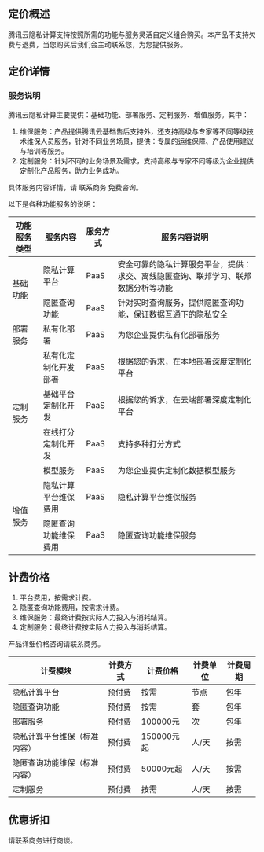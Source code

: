 ## 定价概述
腾讯云隐私计算支持按照所需的功能与服务灵活自定义组合购买。本产品不支持欠费与退费，当您购买后我们会主动联系您，为您提供服务。

## 定价详情
### 服务说明
腾讯云隐私计算主要提供：基础功能、部署服务、定制服务、增值服务。其中：
1. 维保服务：产品提供腾讯云基础售后支持外，还支持高级与专家等不同等级技术维保人员服务，针对不同业务场景，提供：专属的运维保障、产品使用建议与培训等服务。
2. 定制服务：针对不同的业务场景及需求，支持高级与专家不同等级为企业提供定制化产品服务，助力业务成功。

具体服务内容详情，请 联系商务 免费咨询。

以下是各种功能服务的说明：
<table>
<thead>
<tr>
<th>功能服务类型</th>
<th>服务内容</th>
<th>服务方式</th>
<th>服务内容说明</th>
</tr>
</thead>
<tbody><tr>
<td rowspan=2>基础功能</td>
<td>隐私计算平台</td>
<td>PaaS</td>
<td>安全可靠的隐私计算服务平台，提供：求交、离线隐匿查询、联邦学习、联邦数据分析等功能</td>
</tr>
<tr>
<td>隐匿查询功能</td>
<td>PaaS</td>
<td>针对实时查询服务，提供隐匿查询功能，保证数据互通下的隐私安全</td>
</tr>
<tr>
<td>部署服务</td>
<td>私有化部署</td>
<td>PaaS</td>
<td>为您企业提供私有化部署服务</td>
</tr>
<tr>
<td  rowspan=4>定制服务</td>
<td>私有化定制化开发部署</td>
<td>PaaS</td>
<td>根据您的诉求，在本地部署深度定制化平台</td>
</tr>
<tr>
<td>基础平台定制化开发</td>
<td>PaaS</td>
<td>根据您的诉求，在云端部署深度定制化平台</td>
</tr>
<tr>
<td>在线打分定制化开发</td>
<td>PaaS</td>
<td>支持多种打分方式</td>
</tr>
<tr>
<td>模型服务</td>
<td>PaaS</td>
<td>为您企业提供定制化数据模型服务</td>
</tr>
<tr>
<td  rowspan=2>增值服务</td>
<td>隐私计算平台维保费用</td>
<td>PaaS</td>
<td>隐私计算平台维保服务</td>
</tr>
<tr>

<td>隐匿查询功能维保费用</td>
<td>PaaS</td>
<td>隐匿查询功能维保服务</td>
</tr>
</tbody></table>

## 计费价格
1. 平台费用，按需求计费。
2. 隐匿查询功能费用，按需求计费。
3. 维保服务：最终计费按实际人力投入与消耗结算。
4. 定制服务：最终计费按实际人力投入与消耗结算。

产品详细价格咨询请联系商务。

| 计费模块	| 计费方式	| 计费价格	| 计费单位	| 计费周期| 
|---------|---------|---------|---------|---------|
| 隐私计算平台	| 预付费	| 按需	| 节点	| 包年| 
| 隐匿查询功能	| 预付费| 	按需	| 套| 	包年| 
| 部署服务	| 预付费	| 100000元| 次	| 包年| 
| 隐私计算平台维保（标准内容）| 	预付费	| 150000元起	| 人/天	| 按需| 
| 隐匿查询功能维保（标准内容）	| 预付费	| 50000元起	| 人/天| 	按需| 
| 定制服务	| 预付费	| 按需	| 人/天	| 按需| 


## 优惠折扣
请联系商务进行商谈。

